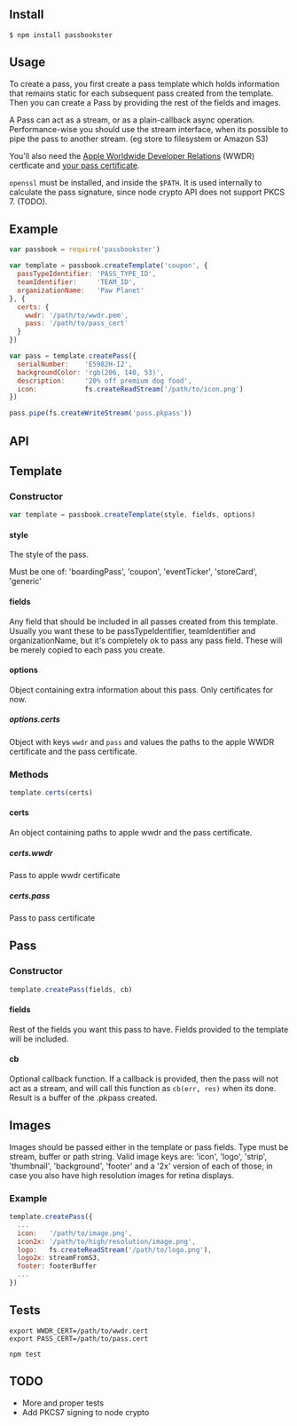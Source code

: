 
## Install

    $ npm install passbookster

## Usage

To create a pass, you first create a pass template which holds information that remains static for each subsequent pass created from the template. Then you can create a Pass by providing the rest of the fields and images.

A Pass can act as a stream, or as a plain-callback async operation.
Performance-wise you should use the stream interface, when its possible to pipe the pass to another stream. (eg store to filesystem or Amazon S3)

You'll also need the [Apple Worldwide Developer Relations](http://www.apple.com/certificateauthority/) (WWDR) certficate and [your pass certificate](https://developer.apple.com/ios/manage/passtypeids/index.action).

`openssl` must be installed, and inside the `$PATH`. It is used internally to calculate the pass signature, since node crypto API does not support PKCS 7. (TODO).

## Example

```javascript
var passbook = require('passbookster')

var template = passbook.createTemplate('coupon', {
  passTypeIdentifier: 'PASS_TYPE_ID',
  teamIdentifier:     'TEAM_ID',
  organizationName:   'Paw Planet'
}, {
  certs: {
    wwdr: '/path/to/wwdr.pem',
    pass: '/path/to/pass_cert'
  }
})

var pass = template.createPass({
  serialNumber:    'E5982H-I2',
  backgroundColor: 'rgb(206, 140, 53)',
  description:     '20% off premium dog food',
  icon:            fs.createReadStream('/path/to/icon.png')
})

pass.pipe(fs.createWriteStream('pass.pkpass'))
```

## API

## Template

### Constructor

```javascript
var template = passbook.createTemplate(style, fields, options)
```

#### style

The style of the pass.

Must be one of: 'boardingPass', 'coupon', 'eventTicker', 'storeCard', 'generic'

#### fields

Any field that should be included in all passes created from this template. Usually you want these to be passTypeIdentifier, teamIdentifier and organizationName, but it's completely ok to pass any pass field. These will be merely copied to each pass you create.

#### options

Object containing extra information about this pass. Only certificates for now.

##### options.certs

Object with keys `wwdr` and `pass` and values the paths to the apple WWDR certificate and the pass certificate.

### Methods

```javascript
template.certs(certs)
```

#### certs

An object containing paths to apple wwdr and the pass certificate.

##### certs.wwdr

Pass to apple wwdr certificate

##### certs.pass

Pass to pass certificate

## Pass

### Constructor

```javascript
template.createPass(fields, cb)
```

#### fields

Rest of the fields you want this pass to have. Fields provided to the template will be included.

#### cb

Optional callback function. If a callback is provided, then the pass will not act as a stream, and will call this function as `cb(err, res)` when its done. Result is a buffer of the .pkpass created.

## Images

Images should be passed either in the template or pass fields. Type must be stream, buffer or path string.
Valid image keys are: 'icon', 'logo', 'strip', 'thumbnail', 'background', 'footer' and a '2x' version of each of those, in case you also have high resolution images for retina displays.

### Example

```javascript
template.createPass({
  ...
  icon:   '/path/to/image.png',
  icon2x: '/path/to/high/resolution/image.png',
  logo:   fs.createReadStream('/path/to/logo.png'),
  logo2x: streamFromS3,
  footer: footerBuffer
  ...
})
```

## Tests

```
export WWDR_CERT=/path/to/wwdr.cert
export PASS_CERT=/path/to/pass.cert

npm test
```

## TODO

* More and proper tests
* Add PKCS7 signing to node crypto
